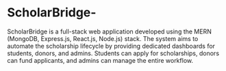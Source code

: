 # ScholarBridge-
ScholarBridge is a full-stack web application developed using the MERN (MongoDB, Express.js, React.js, Node.js) stack. The system aims to automate the scholarship lifecycle by providing dedicated dashboards for students, donors, and admins. Students can apply for scholarships, donors can fund applicants, and admins can manage the entire workflow.
